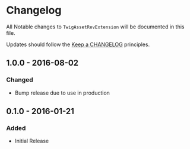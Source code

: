 # Changelog

All Notable changes to `TwigAssetRevExtension` will be documented in this file.

Updates should follow the [Keep a CHANGELOG](http://keepachangelog.com/) principles.

## 1.0.0 - 2016-08-02

### Changed
- Bump release due to use in production


## 0.1.0 - 2016-01-21

### Added
- Initial Release
